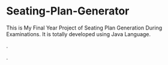 # Seating-Plan-Generator

This is My Final Year Project of Seating Plan Generation During Examinations. It is totally developed using Java Language.












.




























































































































































































.






































